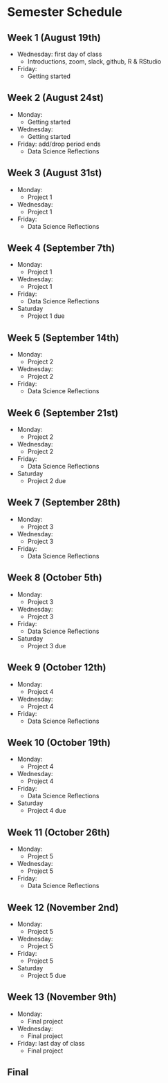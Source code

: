 # Semester Schedule

## Week 1 (August 19th)
- Wednesday: first day of class
	- Introductions, zoom, slack, github, R & RStudio 
- Friday:
	- Getting started

## Week 2 (August 24st)
- Monday: 
	- Getting started
- Wednesday:
	- Getting started
- Friday: add/drop period ends
	- Data Science Reflections

## Week 3 (August 31st)
- Monday:
	- Project 1 
- Wednesday:
	- Project 1 
- Friday:
	- Data Science Reflections

## Week 4 (September 7th) 
- Monday:
	- Project 1 
- Wednesday:
	- Project 1 
- Friday: 
	- Data Science Reflections
- Saturday
	- Project 1 due 

## Week 5 (September 14th)
- Monday:
	- Project 2 
- Wednesday:
	- Project 2 
- Friday: 
	- Data Science Reflections

## Week 6 (September 21st)
- Monday:
	- Project 2 
- Wednesday:
	- Project 2 
- Friday: 
	- Data Science Reflections
- Saturday
	- Project 2 due 

## Week 7 (September 28th)
- Monday:
	- Project 3 
- Wednesday:
	- Project 3 
- Friday: 
	- Data Science Reflections

## Week 8 (October 5th)
- Monday:
	- Project 3 
- Wednesday:
	- Project 3 
- Friday: 
	- Data Science Reflections
- Saturday
	- Project 3 due 

## Week 9 (October 12th)
- Monday:
	- Project 4 
- Wednesday:
	- Project 4 
- Friday: 
	- Data Science Reflections

## Week 10 (October 19th)
- Monday:
	- Project 4 
- Wednesday:
	- Project 4 
- Friday: 
	- Data Science Reflections
- Saturday
	- Project 4 due 

## Week 11 (October 26th)
- Monday:
	- Project 5 
- Wednesday:
	- Project 5 
- Friday: 
	- Data Science Reflections

## Week 12 (November 2nd)
- Monday:
	- Project 5 
- Wednesday:
	- Project 5 
- Friday: 
	- Project 5
- Saturday
	- Project 5 due 

## Week 13 (November 9th)
- Monday: 
	- Final project
- Wednesday: 
	- Final project
- Friday: last day of class
	- Final project 	

## Final





